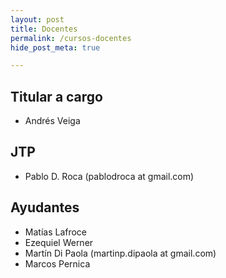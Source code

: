 ```yaml
---
layout: post
title: Docentes
permalink: /cursos-docentes
hide_post_meta: true

---
```


## Titular a cargo
 - Andrés Veiga

## JTP
 - Pablo D. Roca  (pablodroca at gmail.com)

## Ayudantes
 - Matías Lafroce
 - Ezequiel Werner
 - Martín Di Paola (martinp.dipaola at gmail.com)
 - Marcos Pernica


